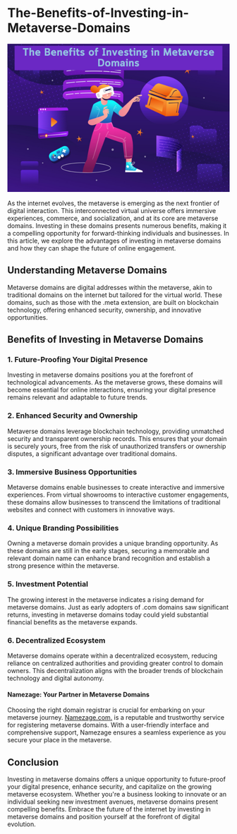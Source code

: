 # The-Benefits-of-Investing-in-Metaverse-Domains

<div class="image-container">
<img src="https://github.com/Avamichelle/The-Benefits-of-Investing-in-Metaverse-Domains/blob/main/How%20to%20select%20a%20good%20metaverse%20domain%20to%20invest%20in%20(11).png" alt="Are Metaverse Domains A Good Investment Source">
</div>

As the internet evolves, the metaverse is emerging as the next frontier of digital interaction. This interconnected virtual universe offers immersive experiences, commerce, and socialization, and at its core are metaverse domains. Investing in these domains presents numerous benefits, making it a compelling opportunity for forward-thinking individuals and businesses. In this article, we explore the advantages of investing in metaverse domains and how they can shape the future of online engagement.

## Understanding Metaverse Domains

Metaverse domains are digital addresses within the metaverse, akin to traditional domains on the internet but tailored for the virtual world. These domains, such as those with the .meta extension, are built on blockchain technology, offering enhanced security, ownership, and innovative opportunities.

## Benefits of Investing in Metaverse Domains

### 1. Future-Proofing Your Digital Presence

Investing in metaverse domains positions you at the forefront of technological advancements. As the metaverse grows, these domains will become essential for online interactions, ensuring your digital presence remains relevant and adaptable to future trends.

### 2. Enhanced Security and Ownership

Metaverse domains leverage blockchain technology, providing unmatched security and transparent ownership records. This ensures that your domain is securely yours, free from the risk of unauthorized transfers or ownership disputes, a significant advantage over traditional domains.

### 3. Immersive Business Opportunities

Metaverse domains enable businesses to create interactive and immersive experiences. From virtual showrooms to interactive customer engagements, these domains allow businesses to transcend the limitations of traditional websites and connect with customers in innovative ways.

### 4. Unique Branding Possibilities

Owning a metaverse domain provides a unique branding opportunity. As these domains are still in the early stages, securing a memorable and relevant domain name can enhance brand recognition and establish a strong presence within the metaverse.

### 5. Investment Potential

The growing interest in the metaverse indicates a rising demand for metaverse domains. Just as early adopters of .com domains saw significant returns, investing in metaverse domains today could yield substantial financial benefits as the metaverse expands.

### 6. Decentralized Ecosystem

Metaverse domains operate within a decentralized ecosystem, reducing reliance on centralized authorities and providing greater control to domain owners. This decentralization aligns with the broader trends of blockchain technology and digital autonomy.

#### Namezage: Your Partner in Metaverse Domains

Choosing the right domain registrar is crucial for embarking on your metaverse journey. <a href="https://namezage.com/affliate/4w4y2pkr9jsw8w">Namezage.com.</a>  is a reputable and trustworthy service for registering metaverse domains. With a user-friendly interface and comprehensive support, Namezage ensures a seamless experience as you secure your place in the metaverse.

## Conclusion

Investing in metaverse domains offers a unique opportunity to future-proof your digital presence, enhance security, and capitalize on the growing metaverse ecosystem. Whether you're a business looking to innovate or an individual seeking new investment avenues, metaverse domains present compelling benefits. Embrace the future of the internet by investing in metaverse domains and position yourself at the forefront of digital evolution.
